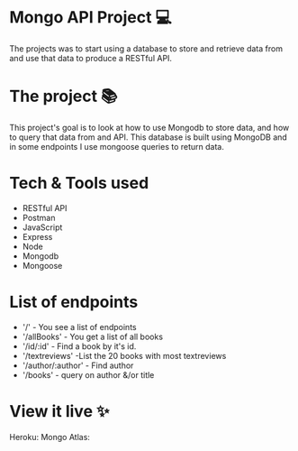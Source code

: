 # Mongo API Project 💻

The projects was to start using a database to store and retrieve data from and use that data to produce a RESTful API.

# The project 📚

This project's goal is to look at how to use Mongodb to store data, and how to query that data from and API. This database is built using MongoDB and in some endpoints I use mongoose queries to return data.


# Tech & Tools used

* RESTful API
* Postman
* JavaScript
* Express
* Node
* Mongodb
* Mongoose

# List of endpoints

* '/' - You see a list of endpoints
* '/allBooks' - You get a list of all books
* '/id/:id' - Find a book by it's id.
* '/textreviews' -List the 20 books with most textreviews
* '/author/:author' - Find author
* '/books' - query on author &/or title

# View it live ✨

Heroku:
Mongo Atlas:
